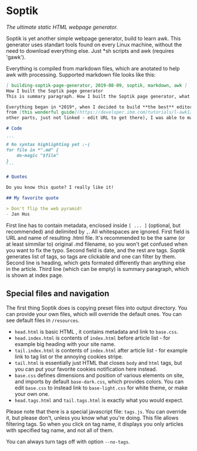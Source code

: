 # Soptik
*The ultimate static HTML webpage generator.*

Soptik is yet another simple webpage generator, build to learn awk.
This generator uses standart tools found on every Linux machine, without
the need to download everything else. Just \*sh scripts and awk (requires 'gawk').

Everything is compiled from markdown files, which are anotated to help awk with processing.
Supported markdown file looks like this:

````markdown
[ building-soptik-page-generator, 2019-08-09, soptik, markdown, awk ]
How I built the Soptik page generator
This is summary paragraph. How I built the Soptik page generator, what I used and how it works.

Everything began in *2019*, when I decided to build **the best** editor out there. With help
from [this wonderful guide](https://developer.ibm.com/tutorials/l-awk1/) (beware, there are
other parts, just not linked - edit URL to get there), I was able to make it work!

# Code

```
# No syntax highlighting yet :-(
for file in *".md" {
	do-magic "$file"
}
```

# Quotes

Do you know this quote? I really like it!

## My favorite quote

> Don't flip the web pyramid!
- Jan Hus

````

First line has to contain metadata, enclosed inside `[ ... ]` (optional, but recommended)
and delimited by `,`. All whitespaces are ignored. First field is URL and name of resulting
.html file. It's recommended to be the same (or at least simmilar to) original .md filename,
so you won't get confused when you want to fix the typo. Second field is date, and the
rest are tags. *Soptik* generates list of tags, so tags are clickable and one can filter by them.
Second line is heading, which gets formated differently than anything else in the article.
Third line (which can be empty) is summary paragraph, which is shown at index page.

## Special files and navigation
The first thing Soptik does is copying preset files into output directory. You can provide your own files, which will override the default ones. You can see default files in `/resources`.

- `head.html` is basic HTML <head>, it contains metadata and link to `base.css`.
- `head.index.html` is contents of `index.html` before article list - for example big heading with your site name.
- `tail.index.html` is contents of `index.html` after article list - for example link to tag list or the annoying cookies stripe.
- `tail.html` is essentially just HTML that closes `body` and `html` tags, but you can put your favorite cookies notification here instead.
- `base.css` defines dimensions and position of various elements on site, and imports by default `base-dark.css`, which provides colors. You can edit `base.css` to instead link to `base-light.css` for white theme, or make your own one.
- `head.tags.html` and `tail.tags.html` is exactly what you would expect.

Please note that there is a special javascript file: `tags.js`. You can override it, but please don't, unless you know what you're doing. This file allows filtering tags. So when you click on tag name, it displays you only articles with specified tag name, and not all of them.

You can always turn tags off with option `--no-tags`.
